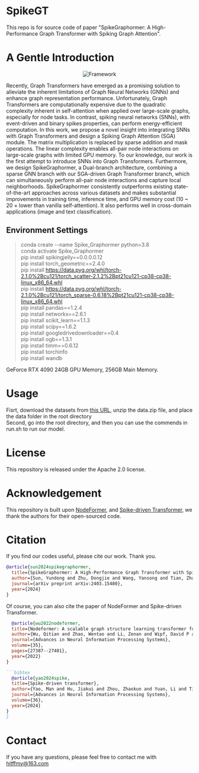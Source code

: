 # SpikeGT
This repo is for source code of paper "SpikeGraphormer: A High-Performance Graph Transformer with Spiking Graph Attention". 

# A Gentle Introduction
<div align="center">
  <img src="https://github.com/PHD-lanyu/SpikeGraphormer/blob/main/framework.png" alt="Framework">
</div>

Recently, Graph Transformers have emerged as a promising solution to alleviate the inherent limitations of Graph Neural Networks (GNNs) and enhance graph representation performance. Unfortunately, Graph Transformers are computationally expensive due to the quadratic complexity inherent in self-attention when applied over large-scale graphs, especially for node tasks. In contrast, spiking neural networks (SNNs), with event-driven and binary spikes properties, can perform energy-efficient computation. In this work, we propose a novel insight into integrating SNNs with Graph Transformers and design a Spiking Graph Attention (SGA) module. The matrix multiplication is replaced by sparse addition and mask operations. The linear complexity enables all-pair node interactions on large-scale graphs with limited GPU memory. To our knowledge, our work is the first attempt to introduce SNNs into Graph Transformers. Furthermore, we design SpikeGraphormer, a Dual-branch architecture, combining a sparse GNN branch with our SGA-driven Graph Transformer branch, which can simultaneously perform all-pair node interactions and capture local neighborhoods. SpikeGraphormer consistently outperforms existing state-of-the-art approaches across various datasets and makes substantial improvements in training time, inference time, and GPU memory cost (10 ~ 20 × lower than vanilla self-attention). It also performs well in cross-domain applications (image and text classification).
## Environment Settings
> conda create --name Spike_Graphormer python=3.8 \
conda activate Spike_Graphormer \
pip install spikingjelly==0.0.0.0.12 \
pip install torch_geometric==2.4.0 \
pip install https://data.pyg.org/whl/torch-2.1.0%2Bcu121/torch_scatter-2.1.2%2Bpt21cu121-cp38-cp38-linux_x86_64.whl \
pip install https://data.pyg.org/whl/torch-2.1.0%2Bcu121/torch_sparse-0.6.18%2Bpt21cu121-cp38-cp38-linux_x86_64.whl \
pip install pandas==1.2.4 \
pip install networkx==2.6.1 \
pip install scikit_learn==1.1.3 \
pip install scipy==1.6.2 \
pip install googledrivedownloader==0.4 \
pip install ogb==1.3.1 \
pip install timm==0.6.12 \
pip install torchinfo \
pip install wandb 

GeForce RTX 4090  24GB GPU Memory, 256GB Main Memory.
# Usage
Fisrt, download the datasets from [this URL](https://pan.baidu.com/s/1t-EOvsRiWil3CaZGk82MpA?pwd=26uy), unzip the data.zip file, and place the data folder in the root directory \
Second, go into the root directory, and then you can use the commends in run.sh to run our model. 


# License
This repository is released under the Apache 2.0 license.

# Acknowledgement
This repository is built upon [NodeFormer](https://github.com/qitianwu/NodeFormer), and [Spike-driven Transformer](https://github.com/BICLab/Spike-Driven-Transformer), we thank the authors for their open-sourced code.


# Citation
If you find our codes useful, please cite our work. Thank you.
```bibtex
@article{sun2024spikegraphormer,
  title={SpikeGraphormer: A High-Performance Graph Transformer with Spiking Graph Attention},
  author={Sun, Yundong and Zhu, Dongjie and Wang, Yansong and Tian, Zhaoshuo and Cao, Ning and O'Hared, Gregory},
  journal={arXiv preprint arXiv:2403.15480},
  year={2024}
}
```
Of course, you can also cite the paper of NodeFormer and Spike-driven Transformer.

```bibtex
  @article{wu2022nodeformer,
  title={Nodeformer: A scalable graph structure learning transformer for node classification},
  author={Wu, Qitian and Zhao, Wentao and Li, Zenan and Wipf, David P and Yan, Junchi},
  journal={Advances in Neural Information Processing Systems},
  volume={35},
  pages={27387--27401},
  year={2022}
}

```bibtex
  @article{yao2024spike,
  title={Spike-driven transformer},
  author={Yao, Man and Hu, Jiakui and Zhou, Zhaokun and Yuan, Li and Tian, Yonghong and Xu, Bo and Li, Guoqi},
  journal={Advances in Neural Information Processing Systems},
  volume={36},
  year={2024}
}
}
```

# Contact
If you have any questions, please feel free to contact me with hitffmy@163.com
